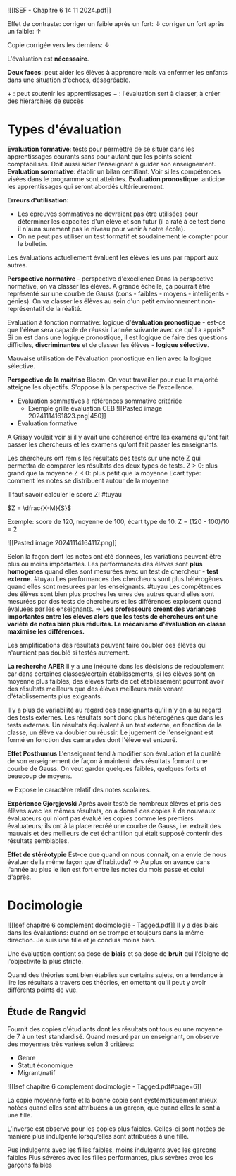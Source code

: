 ![[ISEF - Chapitre 6 14 11 2024.pdf]]

Effet de contraste: 
corriger un faible après un fort: $\downarrow$
corriger un fort après un faible: $\uparrow$

Copie corrigée vers les derniers: $\downarrow$

L'évaluation est **nécessaire**. 

**Deux faces**: 
	peut aider les élèves à apprendre mais va enfermer les enfants dans une situation d'échecs, désagréable.

$+$ : peut soutenir les apprentissages
$-$ : l'évaluation sert à classer, à créer des hiérarchies de succès

# Types d'évaluation
**Evaluation formative**: tests pour permettre de se situer dans les apprentissages courants sans pour autant que les points soient comptabilisés. Doit aussi aider l'enseignant à guider son enseignement.
**Evaluation sommative**: établir un bilan certifiant. Voir si les compétences visées dans le programme sont atteintes.
**Evaluation pronostique**: anticipe les apprentissages qui seront abordés ultérieurement.


**Erreurs d'utilisation:**
- Les épreuves sommatives ne devraient pas être utilisées pour déterminer les capacités d'un élève et son futur (il a raté à ce test donc il n'aura surement pas le niveau pour venir à notre école).
- On ne peut pas utiliser un test formatif et soudainement le compter pour le bulletin.

Les évaluations actuellement évaluent les élèves les uns par rapport aux autres.

**Perspective normative** - perspective d'excellence
Dans la perspective normative, on va classer les élèves. A grande échelle, ça pourrait être représenté sur une courbe de Gauss (cons - faibles - moyens - intelligents - génies).
On va classer les élèves au sein d'un petit environnement non-représentatif de la réalité.

Evaluation à fonction normative: logique d'**évaluation pronostique** - est-ce que l'élève sera capable de réussir l'année suivante avec ce qu'il a appris?
Si on est dans une logique pronostique, il est logique de faire des questions difficiles, **discriminantes** et de classer les élèves - **logique sélective**.

Mauvaise utilisation de l'évaluation pronostique en lien avec la logique sélective.

**Perspective de la maitrise**
Bloom. On veut travailler pour que la majorité atteigne les objectifs.
S'oppose à la perspective de l'excellence.
- Evaluation sommatives à références sommative critériée
	- Exemple grille évaluation CEB
	![[Pasted image 20241114161823.png|450]]
- Evaluation formative

A Grisay voulait voir si il y avait une cohérence entre les examens qu'ont fait passer les chercheurs et les examens qu'ont fait passer les enseignants.

Les chercheurs ont remis les résultats des tests sur une note Z qui permettra de comparer les résultats des deux types de tests. 
Z > 0: plus grand que la moyenne
Z < 0: plus petit que la moyenne
Ecart type: comment les notes se distribuent autour de la moyenne

Il faut savoir calculer le score Z! #tuyau

$Z = \dfrac{X-M}{S}$

Exemple: score de 120, moyenne de 100, écart type de 10.
Z = (120 - 100)/10 = 2

![[Pasted image 20241114164117.png]]

Selon la façon dont les notes ont été données, les variations peuvent être plus ou moins importantes. 
Les performances des élèves sont **plus homogènes** quand elles sont mesurées avec un test de chercheur - **test externe**. #tuyau 
Les performances des chercheurs sont plus hétérogènes quand elles sont mesurées par les enseignants. #tuyau
Les compétences des élèves sont bien plus proches les unes des autres quand elles sont mesurées par des tests de chercheurs et les différences explosent quand évaluées par les enseignants.
=> **Les professeurs créent des variances importantes entre les élèves alors que les tests de chercheurs ont une variété de notes bien plus réduites. Le mécanisme d'évaluation en classe maximise les différences.**

Les amplifications des résultats peuvent faire doubler des élèves qui n'auraient pas doublé si testés autrement.


**La recherche APER**
Il y a une inéquité dans les décisions de redoublement car dans certaines classes/certain établissements, si les élèves sont en moyenne plus faibles, des élèves forts de cet établissement pourront avoir des résultats meilleurs que des élèves meilleurs mais venant d'établissements plus exigeants.


Il y a plus de variabilité au regard des enseignants qu'il n'y en a au regard des tests externes.
Les résultats sont donc plus hétérogènes que dans les tests externes.
Un résultats équivalent à un test externe, en fonction de la classe, un élève va doubler ou réussir.
Le jugement de l'enseignant est formé en fonction des camarades dont l'élève est entouré.


**Effet Posthumus**
L'enseignant tend à modifier son évaluation et la qualité de son enseignement de façon à maintenir des résultats formant une courbe de Gauss. On veut garder quelques faibles, quelques forts et beaucoup de moyens.

=> Expose le caractère relatif des notes scolaires.


**Expérience Gjorgjevski** 
Après avoir testé de nombreux élèves et pris des élèves avec les mêmes résultats, on a donné ces copies à de nouveaux évaluateurs qui n'ont pas évalué les copies comme les premiers évaluateurs; ils ont à la place recréé une courbe de Gauss, i.e. extrait des mauvais et des meilleurs de cet échantillon qui était supposé contenir des résultats semblables.

**Effet de stéréotypie**
Est-ce que quand on nous connait, on a envie de nous évaluer de la même façon que d'habitude?
=> Au plus on avance dans l'année au plus le lien est fort entre les notes du mois passé et celui d'après.



# Docimologie
![[Isef chapitre 6 complément docimologie - Tagged.pdf]]
Il y a des biais dans les évaluations: quand on se trompe et toujours dans la même direction.
Je suis une fille et je conduis moins bien.

Une évaluation contient sa dose de **biais** et sa dose de **bruit** qui l'éloigne de l'objectivité la plus stricte.

Quand des théories sont bien établies sur certains sujets, on a tendance à lire les résultats à travers ces théories, en omettant qu'il peut y avoir différents points de vue.

## Étude de Rangvid

Fournit des copies d'étudiants dont les résultats ont tous eu une moyenne de 7 à un test standardisé. Quand mesuré par un enseignant, on observe des moyennes très variées selon 3 critères:
- Genre
- Statut économique
- Migrant/natif

![[Isef chapitre 6 complément docimologie - Tagged.pdf#page=6]]

La copie moyenne forte et la bonne copie sont systématiquement mieux notées quand elles sont attribuées à un garçon, que quand elles le sont à une fille. 

L’inverse est observé pour les copies plus faibles. Celles-ci sont notées de manière plus indulgente lorsqu’elles sont attribuées à une fille.

Pus indulgents avec les filles faibles, moins indulgents avec les garçons faibles
Plus sévères avec les filles performantes, plus sévères avec les garçons faibles